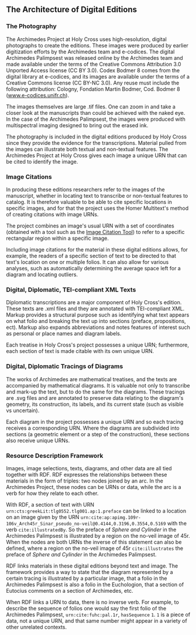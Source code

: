 ## The Architecture of Digital Editions

### The Photography

The Archimedes Project at Holy Cross uses high-resolution, digital photographs to create the editions.  These images were produced by earlier digitization efforts by the Archimedes team and e-codices.  The digital Archimedes Palimpsest was released online by the Archimedes team and made available under the terms of the Creative Commons Attribution 3.0 Unported Access license (CC BY 3.0).  Codex Bodmer 8 comes from the digital library at e-codices, and its images are available under the terms of a Creative Commons license (CC BY-NC 3.0). Any reuse must include the following attribution: Cologny, Fondation Martin Bodmer, Cod. Bodmer 8 (www.e-codices.unifr.ch).

The images themselves are large .tif files.  One can zoom in and take a closer look at the manuscripts than could be achieved with the naked eye.  In the case of the Archimedes Palimpsest, the images were produced with multispectral imaging designed to bring out the erased ink.

The photography is included in the digital editions produced by Holy Cross since they provide the evidence for the transcriptions.  Material pulled from the images can illustrate both textual and non-textual features.  The Archimedes Project at Holy Cross gives each image a unique URN that can be cited to identify the image.  

### Image Citations

In producing these editions researchers refer to the images of the manuscript, whether in locating text to transcribe or non-textual features to catalog.  It is therefore valuable to be able to cite specific locations in specific images, and for that the project uses the Homer Multitext's method of creating citations with image URNs.

The project combines an image's usual URN with a set of coordinates (obtained with a tool such as the [Image Citation Tool](http://beta.hpcc.uh.edu/tomcat/apcite/ict.html)) to refer to a specific rectangular region within a specific image.

Including image citations for the material in these digital editions allows, for example, the readers of a specific section of text to be directed to that text's location on one or multiple folios.  It can also allow for various analyses, such as automatically determining the average space left for a diagram and locating outliers.

### Digital, Diplomatic, TEI-compliant XML Texts

Diplomatic transcriptions are a major component of Holy Cross's edition.  These texts are .xml files and they are annotated with TEI-compliant XML.  Markup provides a structural purpose such as identifying what text appears on what folio and breaking the text up into sections (preface, propositions, ect).  Markup also expands abbreviations and notes features of interest such as personal or place names and diagram labels.

Each treatise in Holy Cross's project possesses a unique URN; furthermore, each section of text is made citable with its own unique URN.

### Digital, Diplomatic Tracings of Diagrams

The works of Archimedes are mathematical treatises, and the texts are accompanied by mathematical diagrams.  It is valuable not only to transcribe and mark-up the text, but to do the same for the diagrams.  These tracings are .svg files and are annotated to preserve data relating to the diagram's geometry, its construction, its labels, and its current state (such as visible vs uncertain).

Each diagram in the project possesses a unique URN and so each tracing receives a corresponding URN.  Where the diagrams are subdivided into sections (a geometric element or a step of the construction), these sections also receive unique URNs.

### Resource Description Framework

Images, image selections, texts, diagrams, and other data are all tied together with RDF.  RDF expresses the relationships between these materials in the form of triples: two nodes joined by an arc.  In the Archimedes Project, these nodes can be URNs or data, while the arc is a verb for how they relate to each other.

With RDF, a section of text with URN `urn:cts:greekLit:tlg0552.tlg001.ap:1.preface` can be linked to a location on an image given by the URN `urn:cite:ap:apimg.109r-106v_Arch45r_Sinar_pseudo_no-veil@0.4144,0.3196,0.3554,0.5169` with the verb `cite:illustratedBy`.  So the preface of *Sphere and Cylinder* in the Archimedes Palimpsest is illustrated by a region on the no-veil image of 45r.  When the nodes are both URNs the inverse of this statement can also be defined, where a region on the no-veil image of 45r `cite:illustrates` the preface of *Sphere and Cylinder* in the Archimedes Palimpsest.

RDF links materials in these digital editions beyond text and image.  The framework provides a way to state that the diagram represented by a certain tracing is illustrated by a particular image, that a folio in the Archimedes Palimpsest is also a folio in the Euchologion, that a section of Eutocius comments on a section of Archimedes, etc.

When RDF links a URN to data, there is no inverse verb. For example, to describe the sequence of folios one would say  the first folio of the Archimedes Palimpsest, `urn:cite:fuhc:pal.1r`, `hasSequence` `1`.  `1` is a piece of data, not a unique URN, and that same number might appear in a variety of other unrelated contexts.